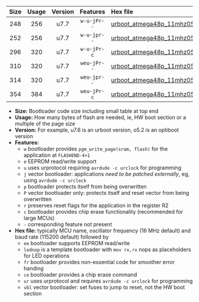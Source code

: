 |Size|Usage|Version|Features|Hex file|
|:-:|:-:|:-:|:-:|:--|
|248|256|u7.7|`w-u-jPr--`|[urboot_atmega48p_11mhz0592_460800bps_lednop_ur_vbl.hex](https://raw.githubusercontent.com/stefanrueger/urboot.hex/main/mcus/atmega48p/fcpu_11mhz0592/460800_bps/urboot_atmega48p_11mhz0592_460800bps_lednop_ur_vbl.hex)|
|252|256|u7.7|`w-u-jpr--`|[urboot_atmega48p_11mhz0592_460800bps_lednop_fr_ur_vbl.hex](https://raw.githubusercontent.com/stefanrueger/urboot.hex/main/mcus/atmega48p/fcpu_11mhz0592/460800_bps/urboot_atmega48p_11mhz0592_460800bps_lednop_fr_ur_vbl.hex)|
|296|320|u7.7|`w-u-jPr-c`|[urboot_atmega48p_11mhz0592_460800bps_lednop_fr_ce_ur_vbl.hex](https://raw.githubusercontent.com/stefanrueger/urboot.hex/main/mcus/atmega48p/fcpu_11mhz0592/460800_bps/urboot_atmega48p_11mhz0592_460800bps_lednop_fr_ce_ur_vbl.hex)|
|310|320|u7.7|`weu-jPr--`|[urboot_atmega48p_11mhz0592_460800bps_ee_lednop_ur_vbl.hex](https://raw.githubusercontent.com/stefanrueger/urboot.hex/main/mcus/atmega48p/fcpu_11mhz0592/460800_bps/urboot_atmega48p_11mhz0592_460800bps_ee_lednop_ur_vbl.hex)|
|314|320|u7.7|`weu-jpr--`|[urboot_atmega48p_11mhz0592_460800bps_ee_lednop_fr_ur_vbl.hex](https://raw.githubusercontent.com/stefanrueger/urboot.hex/main/mcus/atmega48p/fcpu_11mhz0592/460800_bps/urboot_atmega48p_11mhz0592_460800bps_ee_lednop_fr_ur_vbl.hex)|
|354|384|u7.7|`weu-jPr-c`|[urboot_atmega48p_11mhz0592_460800bps_ee_lednop_fr_ce_ur_vbl.hex](https://raw.githubusercontent.com/stefanrueger/urboot.hex/main/mcus/atmega48p/fcpu_11mhz0592/460800_bps/urboot_atmega48p_11mhz0592_460800bps_ee_lednop_fr_ce_ur_vbl.hex)|

- **Size:** Bootloader code size including small table at top end
- **Usage:** How many bytes of flash are needed, ie, HW boot section or a multiple of the page size
- **Version:** For example, u7.6 is an urboot version, o5.2 is an optiboot version
- **Features:**
  + `w` bootloader provides `pgm_write_page(sram, flash)` for the application at `FLASHEND-4+1`
  + `e` EEPROM read/write support
  + `u` uses urprotocol requiring `avrdude -c urclock` for programming
  + `j` vector bootloader: applications *need to be patched externally*, eg, using `avrdude -c urclock`
  + `p` bootloader protects itself from being overwritten
  + `P` vector bootloader only: protects itself and reset vector from being overwritten
  + `r` preserves reset flags for the application in the register R2
  + `c` bootloader provides chip erase functionality (recommended for large MCUs)
  + `-` corresponding feature not present
- **Hex file:** typically MCU name, oscillator frequency (16 MHz default) and baud rate (115200 default) followed by
  + `ee` bootloader supports EEPROM read/write
  + `lednop` is a template bootloader with `mov rx,rx` nops as placeholders for LED operations
  + `fr` bootloader provides non-essential code for smoother error handing
  + `ce` bootloader provides a chip erase command
  + `ur` uses urprotocol and requires `avrdude -c urclock` for programming
  + `vbl` vector bootloader: set fuses to jump to reset, not the HW boot section
